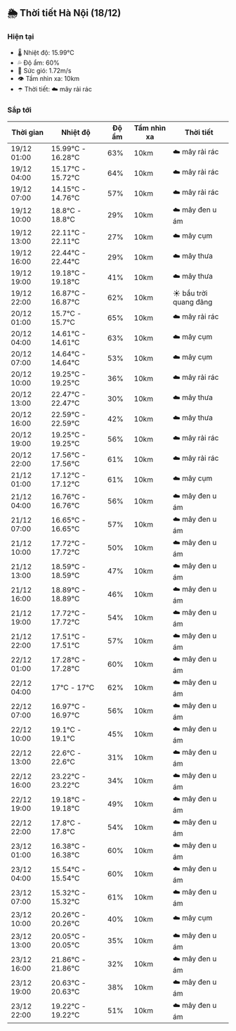 ## 🌦️ Thời tiết Hà Nội (18/12)

### Hiện tại

- 🌡️ Nhiệt độ: 15.99℃
- 💦 Độ ẩm: 60%
- 💨 Sức gió: 1.72m/s
- 👁️ Tầm nhìn xa: 10km
- ☂️ Thời tiết: ☁️ mây rải rác

### Sắp tới

| Thời gian | Nhiệt độ | Độ ẩm | Tầm nhìn xa | Thời tiết |
| --- | --- | --- | --- | --- |
| 19/12 01:00 | 15.99℃ - 16.28℃ | 63% | 10km | ☁️ mây rải rác |
| 19/12 04:00 | 15.17℃ - 15.72℃ | 64% | 10km | ☁️ mây rải rác |
| 19/12 07:00 | 14.15℃ - 14.76℃ | 57% | 10km | ☁️ mây rải rác |
| 19/12 10:00 | 18.8℃ - 18.8℃ | 29% | 10km | ☁️ mây đen u ám |
| 19/12 13:00 | 22.11℃ - 22.11℃ | 27% | 10km | ☁️ mây cụm |
| 19/12 16:00 | 22.44℃ - 22.44℃ | 29% | 10km | ☁️ mây thưa |
| 19/12 19:00 | 19.18℃ - 19.18℃ | 41% | 10km | ☁️ mây thưa |
| 19/12 22:00 | 16.87℃ - 16.87℃ | 62% | 10km | ☀️ bầu trời quang đãng |
| 20/12 01:00 | 15.7℃ - 15.7℃ | 65% | 10km | ☁️ mây rải rác |
| 20/12 04:00 | 14.61℃ - 14.61℃ | 63% | 10km | ☁️ mây cụm |
| 20/12 07:00 | 14.64℃ - 14.64℃ | 53% | 10km | ☁️ mây cụm |
| 20/12 10:00 | 19.25℃ - 19.25℃ | 36% | 10km | ☁️ mây rải rác |
| 20/12 13:00 | 22.47℃ - 22.47℃ | 30% | 10km | ☁️ mây thưa |
| 20/12 16:00 | 22.59℃ - 22.59℃ | 42% | 10km | ☁️ mây thưa |
| 20/12 19:00 | 19.25℃ - 19.25℃ | 56% | 10km | ☁️ mây rải rác |
| 20/12 22:00 | 17.56℃ - 17.56℃ | 61% | 10km | ☁️ mây rải rác |
| 21/12 01:00 | 17.12℃ - 17.12℃ | 61% | 10km | ☁️ mây cụm |
| 21/12 04:00 | 16.76℃ - 16.76℃ | 56% | 10km | ☁️ mây đen u ám |
| 21/12 07:00 | 16.65℃ - 16.65℃ | 57% | 10km | ☁️ mây đen u ám |
| 21/12 10:00 | 17.72℃ - 17.72℃ | 50% | 10km | ☁️ mây đen u ám |
| 21/12 13:00 | 18.59℃ - 18.59℃ | 47% | 10km | ☁️ mây đen u ám |
| 21/12 16:00 | 18.89℃ - 18.89℃ | 46% | 10km | ☁️ mây đen u ám |
| 21/12 19:00 | 17.72℃ - 17.72℃ | 54% | 10km | ☁️ mây đen u ám |
| 21/12 22:00 | 17.51℃ - 17.51℃ | 57% | 10km | ☁️ mây đen u ám |
| 22/12 01:00 | 17.28℃ - 17.28℃ | 60% | 10km | ☁️ mây đen u ám |
| 22/12 04:00 | 17℃ - 17℃ | 62% | 10km | ☁️ mây đen u ám |
| 22/12 07:00 | 16.97℃ - 16.97℃ | 56% | 10km | ☁️ mây đen u ám |
| 22/12 10:00 | 19.1℃ - 19.1℃ | 45% | 10km | ☁️ mây đen u ám |
| 22/12 13:00 | 22.6℃ - 22.6℃ | 31% | 10km | ☁️ mây đen u ám |
| 22/12 16:00 | 23.22℃ - 23.22℃ | 34% | 10km | ☁️ mây đen u ám |
| 22/12 19:00 | 19.18℃ - 19.18℃ | 49% | 10km | ☁️ mây đen u ám |
| 22/12 22:00 | 17.8℃ - 17.8℃ | 54% | 10km | ☁️ mây đen u ám |
| 23/12 01:00 | 16.38℃ - 16.38℃ | 60% | 10km | ☁️ mây đen u ám |
| 23/12 04:00 | 15.54℃ - 15.54℃ | 60% | 10km | ☁️ mây đen u ám |
| 23/12 07:00 | 15.32℃ - 15.32℃ | 61% | 10km | ☁️ mây đen u ám |
| 23/12 10:00 | 20.26℃ - 20.26℃ | 40% | 10km | ☁️ mây cụm |
| 23/12 13:00 | 20.05℃ - 20.05℃ | 35% | 10km | ☁️ mây đen u ám |
| 23/12 16:00 | 21.86℃ - 21.86℃ | 32% | 10km | ☁️ mây đen u ám |
| 23/12 19:00 | 20.63℃ - 20.63℃ | 38% | 10km | ☁️ mây đen u ám |
| 23/12 22:00 | 19.22℃ - 19.22℃ | 51% | 10km | ☁️ mây đen u ám |

